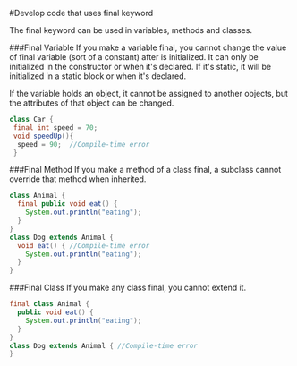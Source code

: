 #Develop code that uses final keyword

The final keyword can be used in variables, methods and classes.

###Final Variable
If you make a variable final, you cannot change the value of final variable (sort of a constant) after is initialized. It can only be initialized in the constructor or when it's declared. If it's static, it will be initialized in a static block or when it's declared.

If the variable holds an object, it cannot be assigned to another objects, but the attributes of that object can be changed.
````java
class Car {  
 final int speed = 70; 
 void speedUp(){  
  speed = 90;  //Compile-time error
 }  
````

###Final Method
If you make a method of a class final, a subclass cannot override that method when inherited.
````java
class Animal {  
  final public void eat() {
    System.out.println("eating");
  }  
}  
class Dog extends Animal {  
  void eat() { //Compile-time error
    System.out.println("eating");
  }  
}
````
###Final Class
If you make any class final, you cannot extend it.
````java
final class Animal {  
  public void eat() {
    System.out.println("eating");
  }  
}  
class Dog extends Animal { //Compile-time error  
}
